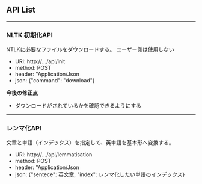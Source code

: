 ## API List
---
### NLTK 初期化API

NTLKに必要なファイルをダウンロードする。
ユーザー側は使用しない

- URI: http://.../api/init
- method: POST
- header: "Application/Json
- json: {"command": "download"}

**今後の修正点**

- ダウンロードがされているかを確認できるようにする

---
### レンマ化API

文章と単語（インデックス）を指定して、英単語を基本形へ変換する。

- URI: http://.../api/lemmatisation
- method: POST
- header: "Application/Json
- json: {"sentece": 英文章, "index": レンマ化したい単語のインデックス}